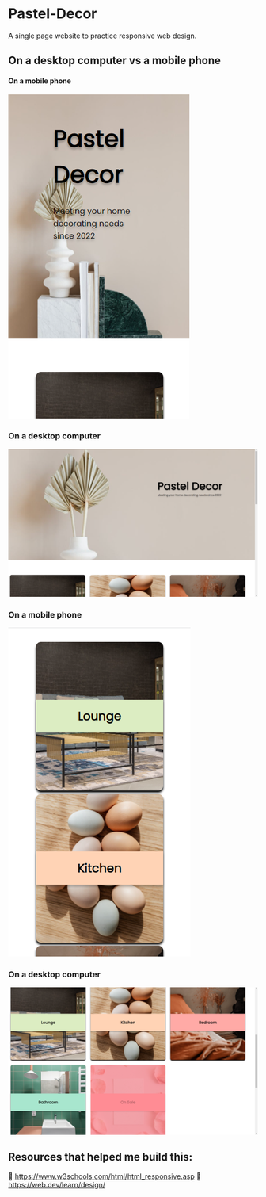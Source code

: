 # Pastel-Decor

A single page website to practice responsive web design.

## On a desktop computer vs a mobile phone

#### On a mobile phone
![Website on phone](https://github.com/Laptop-Salad/Pastel-Decor/blob/master/ReadMeAssets/Mobile1.png)

### On a desktop computer
![Website on pc](https://github.com/Laptop-Salad/Pastel-Decor/blob/master/ReadMeAssets/Web1.png)

### On a mobile phone
![Website on phone](https://github.com/Laptop-Salad/Pastel-Decor/blob/master/ReadMeAssets/Mobile2.png)

### On a desktop computer
![Website on pc](https://github.com/Laptop-Salad/Pastel-Decor/blob/master/ReadMeAssets/Web2.png)


## Resources that helped me build this:

📗 https://www.w3schools.com/html/html_responsive.asp
📘 https://web.dev/learn/design/


